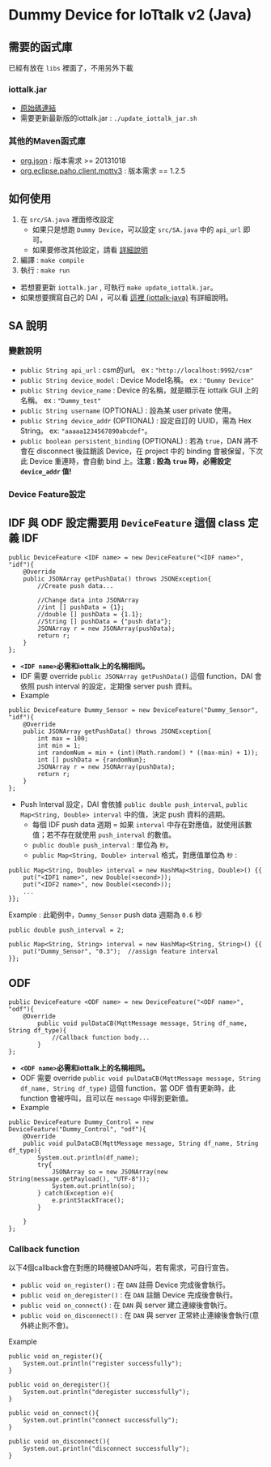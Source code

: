 # Dummy Device for IoTtalk v2 (Java)

## 需要的函式庫
已經有放在 `libs` 裡面了，不用另外下載
### iottalk.jar
* [原始碼連結](https://github.com/IoTtalk/iottalk-java)
* 需要更新最新版的iottalk.jar : `./update_iottalk_jar.sh`

### 其他的Maven函式庫
* [org.json](https://mvnrepository.com/artifact/org.json/json) : 版本需求 >= 20131018
* [org.eclipse.paho.client.mqttv3](https://mvnrepository.com/artifact/org.eclipse.paho/org.eclipse.paho.client.mqttv3/1.2.5) : 版本需求 == 1.2.5

## 如何使用
1. 在 `src/SA.java` 裡面修改設定
    * 如果只是想跑 `Dummy Device`，可以設定 `src/SA.java` 中的 `api_url` 即可。
    * 如果要修改其他設定，請看 [詳細說明](#SA-說明)
2. 編譯 : `make compile`
3. 執行 : `make run`
* 若想要更新 `iottalk.jar` , 可執行 `make update_iottalk.jar`。
* 如果想要撰寫自己的 DAI ，可以看 [這裡 (iottalk-java)](https://github.com/IoTtalk/iottalk-java) 有詳細說明。

## SA 說明
### 變數說明
* `public String api_url` : csm的url。 ex : `"http://localhost:9992/csm"`
* `public String device_model` : Device Model名稱。 ex : `"Dummy Device"`
* `public String device_name` : Device 的名稱，就是顯示在 iottalk GUI 上的名稱。 ex : `"Dummy_test"`
* `public String username` (OPTIONAL) : 設為某 user private 使用。
* `public String device_addr` (OPTIONAL) : 設定自訂的 UUID，需為 Hex String。 ex: `"aaaaa1234567890abcdef"`。
* `public boolean persistent_binding` (OPTIONAL) : 若為 `true`，DAN 將不會在 disconnect 後註銷該 Device，在 project 中的 binding 會被保留，下次此 Device 重連時，會自動 bind 上。**注意 : 設為 `true` 時，必需設定 `device_addr` 值!**

### Device Feature設定
IDF 與 ODF 設定需要用 `DeviceFeature` 這個 class 定義
IDF
---

```java=
public DeviceFeature <IDF name> = new DeviceFeature("<IDF name>", "idf"){
    @Override
    public JSONArray getPushData() throws JSONException{
        //Create push data...
        
        //Change data into JSONArray
        //int [] pushData = {1};
        //double [] pushData = {1.1};
        //String [] pushData = {"push data"};
        JSONArray r = new JSONArray(pushData);
        return r;
    }
};
```
* **`<IDF name>`必需和iottalk上的名稱相同。**
* IDF 需要 override `public JSONArray getPushData()` 這個 function，DAI 會依照 push interval 的設定，定期像 server push 資料。
* Example
```java=
public DeviceFeature Dummy_Sensor = new DeviceFeature("Dummy_Sensor", "idf"){
    @Override
    public JSONArray getPushData() throws JSONException{
        int max = 100;
        int min = 1;
        int randomNum = min + (int)(Math.random() * ((max-min) + 1));
        int [] pushData = {randomNum};
        JSONArray r = new JSONArray(pushData);
        return r;
    }
};
```

* Push Interval 設定，DAI 會依據 `public double push_interval`, `public Map<String, Double> interval` 中的值，決定 push 資料的週期。
    * 每個 IDF push data 週期 = 如果 `interval` 中存在對應值，就使用該數值；若不存在就使用 `push_interval` 的數值。
    * `public double push_interval` : 單位為 `秒`。
    * `public Map<String, Double> interval` 格式，對應值單位為 `秒` : 
```java=
public Map<String, Double> interval = new HashMap<String, Double>() {{
    put("<IDF1 name>", new Double(<second>));
    put("<IDF2 name>", new Double(<second>));
    ...
}};
```
Example : 
此範例中，`Dummy_Sensor` push data 週期為 `0.6` 秒
```java=
public double push_interval = 2;

public Map<String, String> interval = new HashMap<String, String>() {{
    put("Dummy_Sensor", "0.3");  //assign feature interval
}};
```

ODF
---

```java=
public DeviceFeature <ODF name> = new DeviceFeature("<ODF name>", "odf"){
    @Override
        public void pulDataCB(MqttMessage message, String df_name, String df_type){
            //Callback function body...
        }
};
```
* **`<ODF name>`必需和iottalk上的名稱相同。**
* ODF 需要 override `public void pulDataCB(MqttMessage message, String df_name, String df_type)` 這個 function，當 ODF 值有更新時，此 function 會被呼叫，且可以在 `message` 中得到更新值。
* Example
```java=
public DeviceFeature Dummy_Control = new DeviceFeature("Dummy_Control", "odf"){
    @Override
    public void pulDataCB(MqttMessage message, String df_name, String df_type){
        System.out.println(df_name);
        try{
            JSONArray so = new JSONArray(new String(message.getPayload(), "UTF-8"));
            System.out.println(so);
        } catch(Exception e){
            e.printStackTrace();
        }

    }
};
```

### Callback function
以下4個callback會在對應的時機被DAN呼叫，若有需求，可自行宣告。
* `public void on_register()` : 在 `DAN` 註冊 Device 完成後會執行。
* `public void on_deregister()` : 在 `DAN` 註銷 Device 完成後會執行。
* `public void on_connect()` : 在 `DAN` 與 server 建立連線後會執行。
* `public void on_disconnect()` : 在 `DAN` 與 server 正常終止連線後會執行(意外終止則不會)。

Example
```java=
public void on_register(){
    System.out.println("register successfully");
}

public void on_deregister(){
    System.out.println("deregister successfully");
}

public void on_connect(){
    System.out.println("connect successfully");
}

public void on_disconnect(){
    System.out.println("disconnect successfully");
}
```
